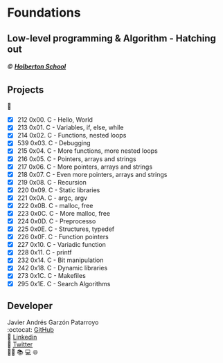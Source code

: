 # Foundations
## Low-level programming & Algorithm - Hatching out
###### :copyright: **[Holberton School](https://www.holbertonschool.com/)**

## Projects
:open_file_folder:
* [x] 212 0x00. C - Hello, World
* [x] 213 0x01. C - Variables, if, else, while
* [x] 214 0x02. C - Functions, nested loops
* [x] 539 0x03. C - Debugging
* [x] 215 0x04. C - More functions, more nested loops
* [x] 216 0x05. C - Pointers, arrays and strings
* [x] 217 0x06. C - More pointers, arrays and strings
* [x] 218 0x07. C - Even more pointers, arrays and strings
* [x] 219 0x08. C - Recursion
* [x] 220 0x09. C - Static libraries
* [x] 221 0x0A. C - argc, argv
* [x] 222 0x0B. C - malloc, free
* [x] 223 0x0C. C - More malloc, free
* [x] 224 0x0D. C - Preprocesso
* [x] 225 0x0E. C - Structures, typedef
* [x] 226 0x0F. C - Function pointers
* [x] 227 0x10. C - Variadic function
* [x] 228 0x11. C - printf
* [x] 232 0x14. C - Bit manipulation
* [x] 242 0x18. C - Dynamic libraries
* [x] 273 0x1C. C - Makefiles
* [x] 295 0x1E. C - Search Algorithms

## Developer
Javier Andrés Garzón Patarroyo  
:octocat: [GitHub](https://github.com/javierandresgp/)  
:link: [Linkedin](https://www.linkedin.com/in/javierandresgp/)  
:link: [Twitter](https://twitter.com/javierandresgp0)  
:man_technologist: :books: :computer: :globe_with_meridians:
